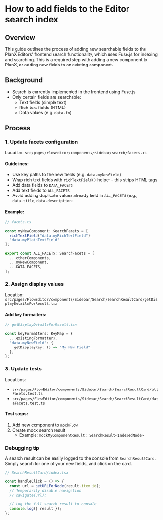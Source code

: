 # How to add fields to the Editor search index

## Overview

This guide outlines the process of adding new searchable fields to the PlanX Editors' frontend search functionality, which uses Fuse.js for indexing and searching. This is a required step with adding a new component to PlanX, or adding new fields to an existing component.

## Background

- Search is currently implemented in the frontend using Fuse.js
- Only certain fields are searchable:
  - Text fields (simple text)
  - Rich text fields (HTML)
  - Data values (e.g. `data.fn`)

## Process

### 1. Update facets configuration

Location: `src/pages/FlowEditor/components/Sidebar/Search/facets.ts`

#### Guidelines:
- Use key paths to the new fields (e.g. `data.myNewField`)
- Wrap rich text fields with `richTextField()` helper - this strips HTML tags
- Add data fields to `DATA_FACETS`
- Add text fields to `ALL_FACETS`
- Avoid adding duplicate values already held in `ALL_FACETS` (e.g., `data.title`, `data.description`)

#### Example:

```ts
// facets.ts

const myNewComponent: SearchFacets = [
  richTextField("data.myRichTextField"),
  "data.myPlainTextField"
];

export const ALL_FACETS: SearchFacets = [
  ...otherComponents,
  ...myNewComponent,
  ...DATA_FACETS,
];
```

### 2. Assign display values

Location: `src/pages/FlowEditor/components/Sidebar/Search/SearchResultCard/getDisplayDetailsForResult.tsx`

#### Add key formatters:

```ts
// getDisplayDetailsForResult.tsx

const keyFormatters: KeyMap = {
  ...existingFormatters,
  "data.myNewField": {
    getDisplayKey: () => "My New Field",
  },
};
```

### 3. Update tests

Locations: 
- `src/pages/FlowEditor/components/Sidebar/Search/SearchResultCard/allFacets.test.ts`
- `src/pages/FlowEditor/components/Sidebar/Search/SearchResultCard/dataFacets.test.ts`

#### Test steps:
1. Add new component to `mockFlow`
2. Create mock search result 
   - Example: `mockMyComponentResult: SearchResult<IndexedNode>`

### Debugging tip

A search result can be easily logged to the console from `SearchResultCard`. Simply search for one of your new fields, and click on the card.

```ts
// SearchResultCard/index.tsx

const handleClick = () => {
  const url = getURLForNode(result.item.id);
  // Temporarily disable navigation
  // navigate(url);
  
  // Log the full search result to console
  console.log({ result });
};
```